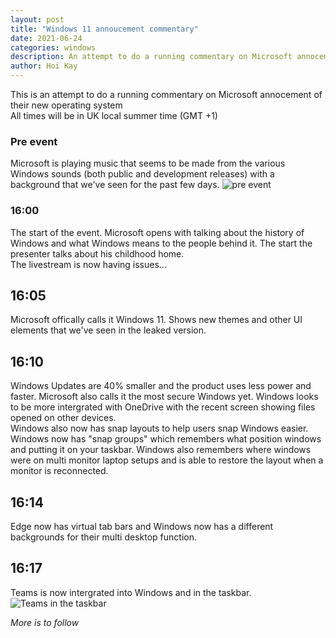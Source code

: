```yaml
---
layout: post
title: "Windows 11 annoucement commentary"
date: 2021-06-24
categories: windows
description: An attempt to do a running commentary on Microsoft annocement of their new operating system
author: Hoi Kay
---
```

This is an attempt to do a running commentary on Microsoft annocement of their new operating system
<br>
All times will be in UK local summer time (GMT +1)
### Pre event
Microsoft is playing music that seems to be made from the various Windows sounds (both public and development releases) with a background that we've seen for the past few days.
![pre event]({{site.github.url}}/assets/img/Windows/preevent.png)
### 16:00
The start of the event. Microsoft opens with talking about the history of Windows and what Windows means to the people behind it. The start the presenter talks about his childhood home.
<br>
The livestream is now having issues... 

## 16:05
Microsoft offically calls it Windows 11. Shows new themes and other UI elements that we've seen in the leaked version.

## 16:10
Windows Updates are 40% smaller and the product uses less power and faster. Microsoft also calls it the most secure Windows yet. Windows looks to be more intergrated with OneDrive with the recent screen showing files opened on other devices.
<br>
Windows also now has snap layouts to help users snap Windows easier. Windows now has "snap groups" which remembers what position windows and putting it on your taskbar. Windows also remembers where windows were on multi monitor laptop setups and is able to restore the layout when a monitor is reconnected.

## 16:14
Edge now has virtual tab bars and Windows now has a different backgrounds for their multi desktop function.

## 16:17
Teams is now intergrated into Windows and in the taskbar.
![Teams in the taskbar]({{site.github.url}}/assets/img/Windows/teamstaskbar.png)


*More is to follow*